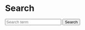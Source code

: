 # Search

<form class="search" method="GET" action="/search/">
	<input id="qinput" name="q" placeholder="Search term" value="" />
	<input type="submit" value="Search" />
</form>

<div class="result">

</div>